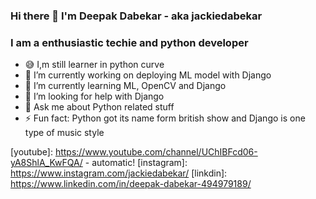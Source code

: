 ### Hi there 👋 I'm Deepak Dabekar - aka jackiedabekar

### I am a enthusiastic techie and python developer

- 😅 I,m still learner in python curve
- 🔭 I’m currently working on deploying ML model with Django
- 🌱 I’m currently learning ML, OpenCV and Django
- 🤔 I’m looking for help with Django
- 💬 Ask me about Python related stuff
- ⚡ Fun fact: Python got its name form british show and Django is one type of music style

[youtube]: https://www.youtube.com/channel/UChIBFcd06-yA8ShlA_KwFQA/ - automatic!
[instagram]: https://www.instagram.com/jackiedabekar/
[linkdin]: https://www.linkedin.com/in/deepak-dabekar-494979189/
